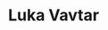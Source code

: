 ---
SICRIS: 15295
draft: false
fixName: luka_vavtar
location: R3.38 - Služba za raziskovalno dejavnost
mailInfo: luka.vavtar@fri.uni-lj.si
officeHours: null
profName: Luka Vavtar
profTitle: Služba za raziskovalno dejavnost
telephoneInfo: 01/4798-116
title: Luka Vavtar
---